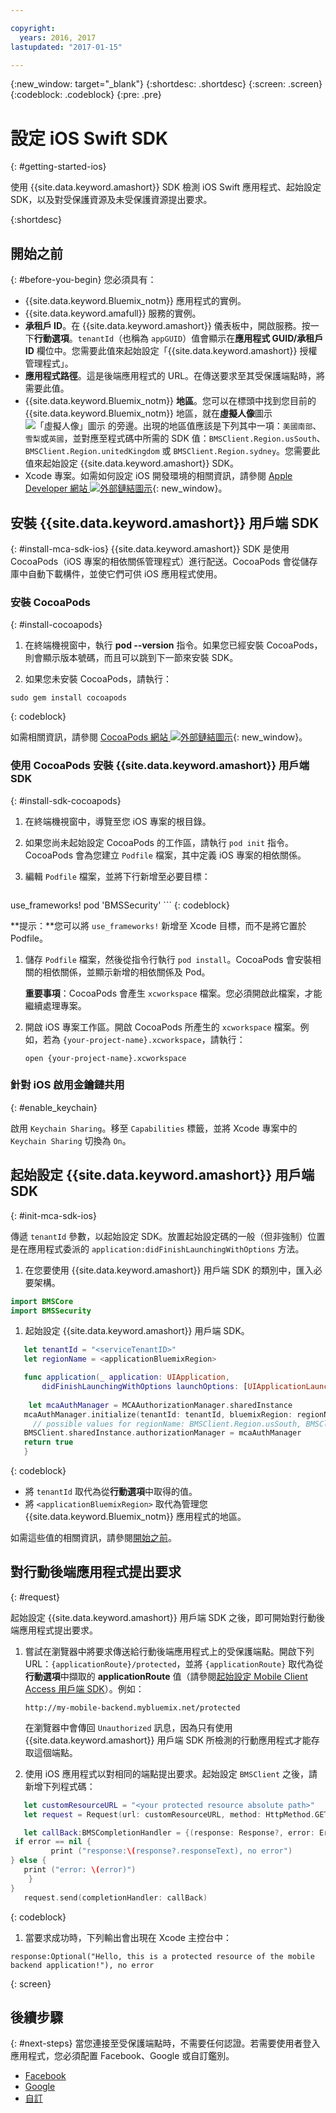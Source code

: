 ```yaml
---

copyright:
  years: 2016, 2017
lastupdated: "2017-01-15"

---
```


{:new_window: target="_blank"}
{:shortdesc: .shortdesc}
{:screen: .screen}
{:codeblock: .codeblock}
{:pre: .pre}


# 設定 iOS Swift SDK
{: #getting-started-ios}

使用 {{site.data.keyword.amashort}} SDK 檢測 iOS Swift 應用程式、起始設定 SDK，以及對受保護資源及未受保護資源提出要求。


{:shortdesc}


## 開始之前
{: #before-you-begin}
您必須具有：

* {{site.data.keyword.Bluemix_notm}} 應用程式的實例。
* {{site.data.keyword.amafull}} 服務的實例。
* **承租戶 ID**。在 {{site.data.keyword.amashort}} 儀表板中，開啟服務。按一下**行動選項**。`tenantId`（也稱為 `appGUID`）值會顯示在**應用程式 GUID/承租戶 ID** 欄位中。您需要此值來起始設定「{{site.data.keyword.amashort}} 授權管理程式」。
* **應用程式路徑**。這是後端應用程式的 URL。在傳送要求至其受保護端點時，將需要此值。
* {{site.data.keyword.Bluemix_notm}} **地區**。您可以在標頭中找到您目前的 {{site.data.keyword.Bluemix_notm}} 地區，就在**虛擬人像**圖示 ![「虛擬人像」圖示](images/face.jpg "「虛擬人像」圖示") 的旁邊。出現的地區值應該是下列其中一項：`美國南部`、`雪梨`或`英國`，並對應至程式碼中所需的 SDK 值：`BMSClient.Region.usSouth`、`BMSClient.Region.unitedKingdom` 或 `BMSClient.Region.sydney`。您需要此值來起始設定 {{site.data.keyword.amashort}} SDK。
* Xcode 專案。如需如何設定 iOS 開發環境的相關資訊，請參閱 [Apple Developer 網站 ![外部鏈結圖示](../../icons/launch-glyph.svg "外部鏈結圖示")](https://developer.apple.com/support/xcode/ "External link icon"){: new_window}。


## 安裝 {{site.data.keyword.amashort}} 用戶端 SDK
{: #install-mca-sdk-ios}
{{site.data.keyword.amashort}} SDK 是使用 CocoaPods（iOS 專案的相依關係管理程式）進行配送。CocoaPods 會從儲存庫中自動下載構件，並使它們可供 iOS 應用程式使用。


### 安裝 CocoaPods
{: #install-cocoapods}

1. 在終端機視窗中，執行 **pod --version** 指令。如果您已經安裝 CocoaPods，則會顯示版本號碼，而且可以跳到下一節來安裝 SDK。

1. 如果您未安裝 CocoaPods，請執行：


```
sudo gem install cocoapods
```
{: codeblock}

如需相關資訊，請參閱 [CocoaPods 網站 ![外部鏈結圖示](../../icons/launch-glyph.svg "外部鏈結圖示")](https://cocoapods.org/ "外部鏈結圖示"){: new_window}。

### 使用 CocoaPods 安裝 {{site.data.keyword.amashort}} 用戶端 SDK
{: #install-sdk-cocoapods}

1. 在終端機視窗中，導覽至您 iOS 專案的根目錄。

1. 如果您尚未起始設定 CocoaPods 的工作區，請執行 `pod init` 指令。<br/>CocoaPods 會為您建立 `Podfile` 檔案，其中定義 iOS 專案的相依關係。

1. 編輯 `Podfile` 檔案，並將下行新增至必要目標：

	```
use_frameworks!
  pod 'BMSSecurity'
	```
	{: codeblock}

  **提示：**您可以將 `use_frameworks!` 新增至 Xcode 目標，而不是將它置於 Podfile。

1. 儲存 `Podfile` 檔案，然後從指令行執行 `pod install`。CocoaPods 會安裝相關的相依關係，並顯示新增的相依關係及 Pod。<br/>

   **重要事項**：CocoaPods 會產生 `xcworkspace` 檔案。您必須開啟此檔案，才能繼續處理專案。

1. 開啟 iOS 專案工作區。開啟 CocoaPods 所產生的 `xcworkspace` 檔案。例如，若為 `{your-project-name}.xcworkspace`，請執行：

	`open {your-project-name}.xcworkspace`

### 針對 iOS 啟用金鑰鏈共用
{: #enable_keychain}

啟用 `Keychain Sharing`。移至 `Capabilities` 標籤，並將 Xcode 專案中的 `Keychain Sharing` 切換為 `On`。

## 起始設定 {{site.data.keyword.amashort}} 用戶端 SDK
{: #init-mca-sdk-ios}

 傳遞 `tenantId` 參數，以起始設定 SDK。放置起始設定碼的一般（但非強制）位置是在應用程式委派的 `application:didFinishLaunchingWithOptions` 方法。

1. 在您要使用 {{site.data.keyword.amashort}} 用戶端 SDK 的類別中，匯入必要架構。

 ```Swift
 import BMSCore
 import BMSSecurity
 ```

1. 起始設定 {{site.data.keyword.amashort}} 用戶端 SDK。

 ```Swift
	let tenantId = "<serviceTenantID>"
	let regionName = <applicationBluemixRegion>

	func application(_ application: UIApplication, 
	    didFinishLaunchingWithOptions launchOptions: [UIApplicationLaunchOptionsKey: Any]?) -> Bool {
	
	 let mcaAuthManager = MCAAuthorizationManager.sharedInstance
    mcaAuthManager.initialize(tenantId: tenantId, bluemixRegion: regionName)
      // possible values for regionName: BMSClient.Region.usSouth, BMSClient.Region.unitedKingdom, BMSClient.Region.sydney
	BMSClient.sharedInstance.authorizationManager = mcaAuthManager	
	return true
	}
 ```
  {: codeblock}

* 將 `tenantId` 取代為從**行動選項**中取得的值。
* 將 `<applicationBluemixRegion>` 取代為管理您 {{site.data.keyword.Bluemix_notm}} 應用程式的地區。

如需這些值的相關資訊，請參閱[開始之前](#before-you-begin)。


## 對行動後端應用程式提出要求
{: #request}

起始設定 {{site.data.keyword.amashort}} 用戶端 SDK 之後，即可開始對行動後端應用程式提出要求。

1. 嘗試在瀏覽器中將要求傳送給行動後端應用程式上的受保護端點。開啟下列 URL：`{applicationRoute}/protected`，並將 `{applicationRoute}` 取代為從**行動選項**中擷取的 **applicationRoute** 值（請參閱[起始設定 Mobile Client Access 用戶端 SDK](#init-mca-sdk-ios)）。例如：

	`http://my-mobile-backend.mybluemix.net/protected
	`

	在瀏覽器中會傳回 `Unauthorized` 訊息，因為只有使用 {{site.data.keyword.amashort}} 用戶端 SDK 所檢測的行動應用程式才能存取這個端點。



1. 使用 iOS 應用程式以對相同的端點提出要求。起始設定 `BMSClient` 之後，請新增下列程式碼：

 ```Swift
	let customResourceURL = "<your protected resource absolute path>"
	let request = Request(url: customResourceURL, method: HttpMethod.GET)

	let callBack:BMSCompletionHandler = {(response: Response?, error: Error?) in
  if error == nil {
          print ("response:\(response?.responseText), no error")
 } else {
    print ("error: \(error)")
     }
 }
	request.send(completionHandler: callBack)
 ```
 {: codeblock}

1.  當要求成功時，下列輸出會出現在 Xcode 主控台中：

 ```
 response:Optional("Hello, this is a protected resource of the mobile backend application!"), no error
 ```
{: screen}

## 後續步驟
{: #next-steps}
當您連接至受保護端點時，不需要任何認證。若需要使用者登入應用程式，您必須配置 Facebook、Google 或自訂鑑別。

  * [Facebook](facebook-auth-ios-swift-sdk.html)
  * [Google](google-auth-ios-swift-sdk.html)
  * [自訂](custom-auth-ios-swift-sdk.html)
